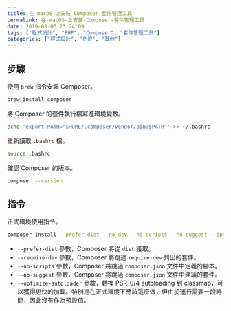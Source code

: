 ```yaml
---
title: 在 macOS 上安裝 Composer 套件管理工具
permalink: 在-macOS-上安裝-Composer-套件管理工具
date: 2019-08-06 23:24:09
tags: ["程式設計", "PHP", "Composer", "套件管理工具"]
categories: ["程式設計", "PHP", "其他"]
---
```


## 步驟

使用 `brew` 指令安裝 Composer。

```BASH
brew install composer
```

將 Composer 的套件執行檔寫進環境變數。

```BASH
echo 'export PATH="$HOME/.composer/vendor/bin:$PATH"' >> ~/.bashrc
```

重新讀取 `.bashrc` 檔。

```BASH
source .bashrc
```

確認 Composer 的版本。

```BASH
composer --version
```

## 指令

正式環境使用指令。

```BASH
composer install --prefer-dist --no-dev --no-scripts --no-suggest --optimize-autoloader
```

- `--prefer-dist` 參數，Composer 將從 `dist` 獲取。
- `--require-dev` 參數，Composer 將跳過 `require-dev` 列出的套件。
- `--no-scripts` 參數，Composer 將跳過 `composer.json` 文件中定義的腳本。
- `--no-suggest` 參數，Composer 將跳過 `composer.json` 文件中建議的套件。
- `--optimize-autoloader` 參數，轉換 PSR-0/4 autoloading 到 classmap，可以獲得更快的加載。特別是在正式環境下應該這麼做，但由於運行需要一段時間，因此沒有作為預設值。
